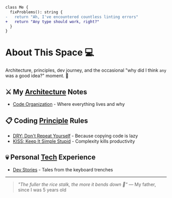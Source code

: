 ```diff
class Me {
  fixProblems(): string {
-   return "Ah, I've encountered countless linting errors"
+   return "Any type should work, right?"
  }
}
```

# About This Space 💻

Architecture, principles, dev journey, and the occasional "why did I think `any` was a good idea?" moment. 🤦‍

## ⚔️ My [Architecture](./ARCHITECTURE/README.md) Notes

- [Code Organization](./ARCHITECTURE/CODE-ORGANIZATION.md) - Where everything lives and why

## 📋 Coding [Principle](./PRINCIPLES/README.md) Rules

- [DRY: Don't Repeat Yourself](./PRINCIPLES/DRY.md) - Because copying code is lazy
- [KISS: Keep It Simple Stupid](./PRINCIPLES/KISS.md) - Complexity kills productivity

## 💀 Personal [Tech](./PERSONAL/README.md) Experience

- [Dev Stories](./PERSONAL/STORIES.md) - Tales from the keyboard trenches

---

> _"The fuller the rice stalk, the more it bends down 🌾"_ — My father, since I was 5 years old
